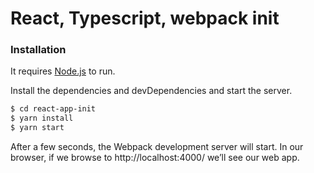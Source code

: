 # React, Typescript, webpack init

### Installation

It requires [Node.js](https://nodejs.org/) to run.

Install the dependencies and devDependencies and start the server.

```sh
$ cd react-app-init
$ yarn install
$ yarn start
```

After a few seconds, the Webpack development server will start. In our browser, if we browse to http://localhost:4000/ we’ll see our web app.